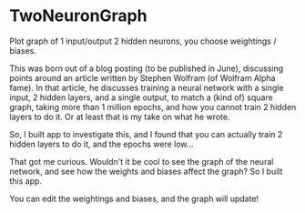 # TwoNeuronGraph
Plot graph of 1 input/output 2 hidden neurons, you choose weightings / biases.

This was born out of a blog posting (to be published in June), discussing points around an article written by Stephen Wolfram (of Wolfram Alpha fame). In that article, he discusses training a neural network with a single input, 2 hidden layers, and a single output, to match a (kind of) square graph, taking more than 1 million epochs, and how you cannot train 2 hidden layers to do it. Or at least that is my take on what he wrote.
 
So, I built app to investigate this, and I found that you can actually train 2 hidden layers to do it, and the epochs were low...

That got me curious. Wouldn't it be cool to see the graph of the neural network, and see how the weights and biases affect the graph? So I built this app.
 
You can edit the weightings and biases, and the graph will update!
